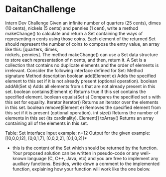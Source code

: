 # DaitanChallenge
Intern Dev Challenge
Given an infinite number of quarters (25 cents), dimes (10 cents), nickels (5 cents) and pennies (1  cent), write a method makeChange() to calculate and return a Set containing the ways of  representing n cents using those coins. Each element of the returned Set should represent the  number of coins to compose the entry value, an array like this: [quarters, dimes,  
nickels, pennies]. 
The method makeChange() can use a Set data structure to store each representation of n cents,  and then, return it. A Set is a collection that contains no duplicate elements and the order of  elements is irrelevant. Consider the following interface defined for Set: 
Method signature 
Method description
boolean add(Element e) 
Adds the specified element to this set if it is not already present  (optional operation).
boolean addAll(Set s) 
Adds all elements from s that are not already present in this set.
boolean contains(Element e) 
Returns true if this set contains the specified element.
boolean equals(Set s) 
Compares the specified set s with this set for equality.
Iterator<Element> iterator() 
Returns an iterator over the elements in this set.
boolean remove(Element e) 
Removes the specified element from this set if it is present  (optional operation).
int size() 
Returns the number of elements in this set (its cardinality).
Element[] toArray() 
Returns an array containing all of the elements in this set.



Table: Set interface 
Input example: 
n=12 
Output for the given example: 
[[0,0,0,12], [0,0,1,7], [0,0,2,2], [0,1,0,2]]* 
* this is the content of the Set which should be returned by the function. 
Your proposed solution can be written in pseudo-code or any well-known language (C, C++, Java,  etc) and you are free to implement any auxiliary functions. Besides, write down a comment to the  implemented function, explaining how your function will work like the one below. 
